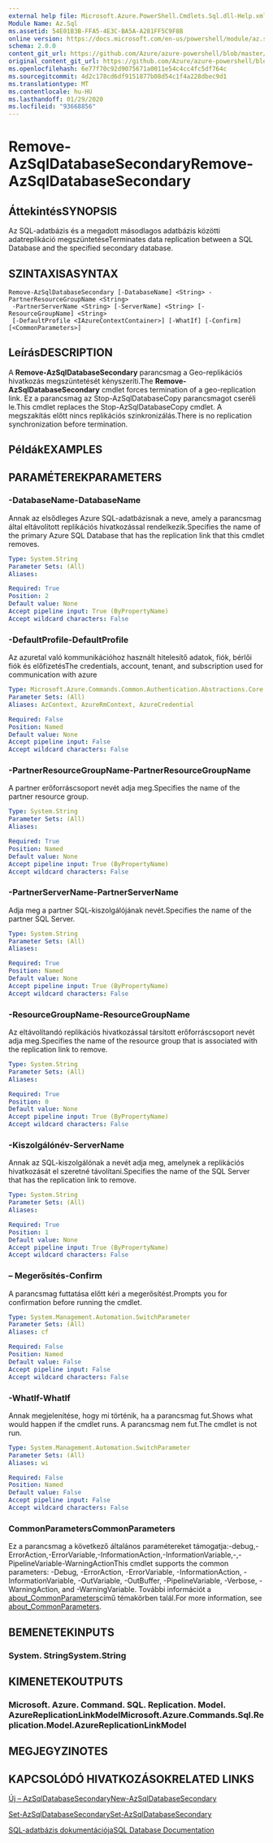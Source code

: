 ```yaml
---
external help file: Microsoft.Azure.PowerShell.Cmdlets.Sql.dll-Help.xml
Module Name: Az.Sql
ms.assetid: 54E01B3B-FFA5-4E3C-BA5A-A281FF5C9F8B
online version: https://docs.microsoft.com/en-us/powershell/module/az.sql/remove-azsqldatabasesecondary
schema: 2.0.0
content_git_url: https://github.com/Azure/azure-powershell/blob/master/src/Sql/Sql/help/Remove-AzSqlDatabaseSecondary.md
original_content_git_url: https://github.com/Azure/azure-powershell/blob/master/src/Sql/Sql/help/Remove-AzSqlDatabaseSecondary.md
ms.openlocfilehash: 6e77f70c92d9075671a0011e54c4cc4fc5df764c
ms.sourcegitcommit: 4d2c178cd6df9151877b08d54c1f4a228dbec9d1
ms.translationtype: MT
ms.contentlocale: hu-HU
ms.lasthandoff: 01/29/2020
ms.locfileid: "93668856"
---
```

# <span data-ttu-id="b7acb-101">Remove-AzSqlDatabaseSecondary</span><span class="sxs-lookup"><span data-stu-id="b7acb-101">Remove-AzSqlDatabaseSecondary</span></span>

## <span data-ttu-id="b7acb-102">Áttekintés</span><span class="sxs-lookup"><span data-stu-id="b7acb-102">SYNOPSIS</span></span>
<span data-ttu-id="b7acb-103">Az SQL-adatbázis és a megadott másodlagos adatbázis közötti adatreplikáció megszüntetése</span><span class="sxs-lookup"><span data-stu-id="b7acb-103">Terminates data replication between a SQL Database and the specified secondary database.</span></span>

## <span data-ttu-id="b7acb-104">SZINTAXISA</span><span class="sxs-lookup"><span data-stu-id="b7acb-104">SYNTAX</span></span>

```
Remove-AzSqlDatabaseSecondary [-DatabaseName] <String> -PartnerResourceGroupName <String>
 -PartnerServerName <String> [-ServerName] <String> [-ResourceGroupName] <String>
 [-DefaultProfile <IAzureContextContainer>] [-WhatIf] [-Confirm] [<CommonParameters>]
```

## <span data-ttu-id="b7acb-105">Leírás</span><span class="sxs-lookup"><span data-stu-id="b7acb-105">DESCRIPTION</span></span>
<span data-ttu-id="b7acb-106">A **Remove-AzSqlDatabaseSecondary** parancsmag a Geo-replikációs hivatkozás megszüntetését kényszeríti.</span><span class="sxs-lookup"><span data-stu-id="b7acb-106">The **Remove-AzSqlDatabaseSecondary** cmdlet forces termination of a geo-replication link.</span></span>
<span data-ttu-id="b7acb-107">Ez a parancsmag az Stop-AzSqlDatabaseCopy parancsmagot cseréli le.</span><span class="sxs-lookup"><span data-stu-id="b7acb-107">This cmdlet replaces the Stop-AzSqlDatabaseCopy cmdlet.</span></span>
<span data-ttu-id="b7acb-108">A megszakítás előtt nincs replikációs szinkronizálás.</span><span class="sxs-lookup"><span data-stu-id="b7acb-108">There is no replication synchronization before termination.</span></span>

## <span data-ttu-id="b7acb-109">Példák</span><span class="sxs-lookup"><span data-stu-id="b7acb-109">EXAMPLES</span></span>

## <span data-ttu-id="b7acb-110">PARAMÉTEREK</span><span class="sxs-lookup"><span data-stu-id="b7acb-110">PARAMETERS</span></span>

### <span data-ttu-id="b7acb-111">-DatabaseName</span><span class="sxs-lookup"><span data-stu-id="b7acb-111">-DatabaseName</span></span>
<span data-ttu-id="b7acb-112">Annak az elsődleges Azure SQL-adatbázisnak a neve, amely a parancsmag által eltávolított replikációs hivatkozással rendelkezik.</span><span class="sxs-lookup"><span data-stu-id="b7acb-112">Specifies the name of the primary Azure SQL Database that has the replication link that this cmdlet removes.</span></span>

```yaml
Type: System.String
Parameter Sets: (All)
Aliases:

Required: True
Position: 2
Default value: None
Accept pipeline input: True (ByPropertyName)
Accept wildcard characters: False
```

### <span data-ttu-id="b7acb-113">-DefaultProfile</span><span class="sxs-lookup"><span data-stu-id="b7acb-113">-DefaultProfile</span></span>
<span data-ttu-id="b7acb-114">Az azuretal való kommunikációhoz használt hitelesítő adatok, fiók, bérlői fiók és előfizetés</span><span class="sxs-lookup"><span data-stu-id="b7acb-114">The credentials, account, tenant, and subscription used for communication with azure</span></span>

```yaml
Type: Microsoft.Azure.Commands.Common.Authentication.Abstractions.Core.IAzureContextContainer
Parameter Sets: (All)
Aliases: AzContext, AzureRmContext, AzureCredential

Required: False
Position: Named
Default value: None
Accept pipeline input: False
Accept wildcard characters: False
```

### <span data-ttu-id="b7acb-115">-PartnerResourceGroupName</span><span class="sxs-lookup"><span data-stu-id="b7acb-115">-PartnerResourceGroupName</span></span>
<span data-ttu-id="b7acb-116">A partner erőforráscsoport nevét adja meg.</span><span class="sxs-lookup"><span data-stu-id="b7acb-116">Specifies the name of the partner  resource group.</span></span>

```yaml
Type: System.String
Parameter Sets: (All)
Aliases:

Required: True
Position: Named
Default value: None
Accept pipeline input: True (ByPropertyName)
Accept wildcard characters: False
```

### <span data-ttu-id="b7acb-117">-PartnerServerName</span><span class="sxs-lookup"><span data-stu-id="b7acb-117">-PartnerServerName</span></span>
<span data-ttu-id="b7acb-118">Adja meg a partner SQL-kiszolgálójának nevét.</span><span class="sxs-lookup"><span data-stu-id="b7acb-118">Specifies the name of the partner SQL Server.</span></span>

```yaml
Type: System.String
Parameter Sets: (All)
Aliases:

Required: True
Position: Named
Default value: None
Accept pipeline input: True (ByPropertyName)
Accept wildcard characters: False
```

### <span data-ttu-id="b7acb-119">-ResourceGroupName</span><span class="sxs-lookup"><span data-stu-id="b7acb-119">-ResourceGroupName</span></span>
<span data-ttu-id="b7acb-120">Az eltávolítandó replikációs hivatkozással társított erőforráscsoport nevét adja meg.</span><span class="sxs-lookup"><span data-stu-id="b7acb-120">Specifies the name of the resource group that is associated with the replication link to remove.</span></span>

```yaml
Type: System.String
Parameter Sets: (All)
Aliases:

Required: True
Position: 0
Default value: None
Accept pipeline input: True (ByPropertyName)
Accept wildcard characters: False
```

### <span data-ttu-id="b7acb-121">-Kiszolgálónév</span><span class="sxs-lookup"><span data-stu-id="b7acb-121">-ServerName</span></span>
<span data-ttu-id="b7acb-122">Annak az SQL-kiszolgálónak a nevét adja meg, amelynek a replikációs hivatkozását el szeretné távolítani.</span><span class="sxs-lookup"><span data-stu-id="b7acb-122">Specifies the name of the SQL Server that has the replication link to remove.</span></span>

```yaml
Type: System.String
Parameter Sets: (All)
Aliases:

Required: True
Position: 1
Default value: None
Accept pipeline input: True (ByPropertyName)
Accept wildcard characters: False
```

### <span data-ttu-id="b7acb-123">– Megerősítés</span><span class="sxs-lookup"><span data-stu-id="b7acb-123">-Confirm</span></span>
<span data-ttu-id="b7acb-124">A parancsmag futtatása előtt kéri a megerősítést.</span><span class="sxs-lookup"><span data-stu-id="b7acb-124">Prompts you for confirmation before running the cmdlet.</span></span>

```yaml
Type: System.Management.Automation.SwitchParameter
Parameter Sets: (All)
Aliases: cf

Required: False
Position: Named
Default value: False
Accept pipeline input: False
Accept wildcard characters: False
```

### <span data-ttu-id="b7acb-125">-WhatIf</span><span class="sxs-lookup"><span data-stu-id="b7acb-125">-WhatIf</span></span>
<span data-ttu-id="b7acb-126">Annak megjelenítése, hogy mi történik, ha a parancsmag fut.</span><span class="sxs-lookup"><span data-stu-id="b7acb-126">Shows what would happen if the cmdlet runs.</span></span>
<span data-ttu-id="b7acb-127">A parancsmag nem fut.</span><span class="sxs-lookup"><span data-stu-id="b7acb-127">The cmdlet is not run.</span></span>

```yaml
Type: System.Management.Automation.SwitchParameter
Parameter Sets: (All)
Aliases: wi

Required: False
Position: Named
Default value: False
Accept pipeline input: False
Accept wildcard characters: False
```

### <span data-ttu-id="b7acb-128">CommonParameters</span><span class="sxs-lookup"><span data-stu-id="b7acb-128">CommonParameters</span></span>
<span data-ttu-id="b7acb-129">Ez a parancsmag a következő általános paramétereket támogatja:-debug,-ErrorAction,-ErrorVariable,-InformationAction,-InformationVariable,-,-PipelineVariable-WarningAction</span><span class="sxs-lookup"><span data-stu-id="b7acb-129">This cmdlet supports the common parameters: -Debug, -ErrorAction, -ErrorVariable, -InformationAction, -InformationVariable, -OutVariable, -OutBuffer, -PipelineVariable, -Verbose, -WarningAction, and -WarningVariable.</span></span> <span data-ttu-id="b7acb-130">További információt a [about_CommonParameters](https://go.microsoft.com/fwlink/?LinkID=113216)című témakörben talál.</span><span class="sxs-lookup"><span data-stu-id="b7acb-130">For more information, see [about_CommonParameters](https://go.microsoft.com/fwlink/?LinkID=113216).</span></span>

## <span data-ttu-id="b7acb-131">BEMENETEK</span><span class="sxs-lookup"><span data-stu-id="b7acb-131">INPUTS</span></span>

### <span data-ttu-id="b7acb-132">System. String</span><span class="sxs-lookup"><span data-stu-id="b7acb-132">System.String</span></span>

## <span data-ttu-id="b7acb-133">KIMENETEK</span><span class="sxs-lookup"><span data-stu-id="b7acb-133">OUTPUTS</span></span>

### <span data-ttu-id="b7acb-134">Microsoft. Azure. Command. SQL. Replication. Model. AzureReplicationLinkModel</span><span class="sxs-lookup"><span data-stu-id="b7acb-134">Microsoft.Azure.Commands.Sql.Replication.Model.AzureReplicationLinkModel</span></span>

## <span data-ttu-id="b7acb-135">MEGJEGYZI</span><span class="sxs-lookup"><span data-stu-id="b7acb-135">NOTES</span></span>

## <span data-ttu-id="b7acb-136">KAPCSOLÓDÓ HIVATKOZÁSOK</span><span class="sxs-lookup"><span data-stu-id="b7acb-136">RELATED LINKS</span></span>

[<span data-ttu-id="b7acb-137">Új – AzSqlDatabaseSecondary</span><span class="sxs-lookup"><span data-stu-id="b7acb-137">New-AzSqlDatabaseSecondary</span></span>](./New-AzSqlDatabaseSecondary.md)

[<span data-ttu-id="b7acb-138">Set-AzSqlDatabaseSecondary</span><span class="sxs-lookup"><span data-stu-id="b7acb-138">Set-AzSqlDatabaseSecondary</span></span>](./Set-AzSqlDatabaseSecondary.md)

[<span data-ttu-id="b7acb-139">SQL-adatbázis dokumentációja</span><span class="sxs-lookup"><span data-stu-id="b7acb-139">SQL Database Documentation</span></span>](https://docs.microsoft.com/azure/sql-database/)
